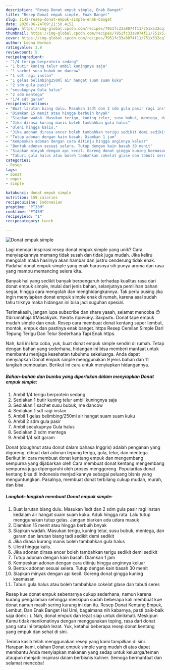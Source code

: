 ```yaml
---
description: "Resep Donat empuk simple, Enak Banget"
title: "Resep Donat empuk simple, Enak Banget"
slug: 1142-resep-donat-empuk-simple-enak-banget
date: 2020-06-24T09:21:50.415Z
image: https://img-global.cpcdn.com/recipes/7951fc33a8074f11/751x532cq70/donat-empuk-simple-foto-resep-utama.jpg
thumbnail: https://img-global.cpcdn.com/recipes/7951fc33a8074f11/751x532cq70/donat-empuk-simple-foto-resep-utama.jpg
cover: https://img-global.cpcdn.com/recipes/7951fc33a8074f11/751x532cq70/donat-empuk-simple-foto-resep-utama.jpg
author: Leona Norman
ratingvalue: 3.8
reviewcount: 5
recipeingredient:
- "1/4 terigu berprotein sedang"
- "1 butir kuning telur ambil kuningnya saja"
- "1 sachet susu bubuk me dancow"
- "1 sdt ragi instan"
- "1 gelas belimbing250ml air hangat suam suam kuku"
- "2 sdm gula pasir"
- "secukupnya Gula halus"
- "2 sdm mentega"
- "1/4 sdt garam"
recipeinstructions:
- "Buat larutan biang dulu. Masukan 1sdt dan 2 sdm gula pasir ragi instan kedalam air hangat suam suam kuku. Aduk hingga rata. Lalu tutup menggunakan tutup gelas. Jangan biarkan ada udara masuk"
- "Diamkan 15 menit atau hingga berbuih bnyak"
- "Siapkan wadah. Masukan terigu, kuning telur, susu bubuk, mentega, dan garam dan larutan biang tadi sedikit demi sedikit"
- "Jika dirasa kurang manis boleh tambahkan gula halus"
- "Uleni hingga kalis."
- "Jika adonan dirasa encer boleh tambahkan terigu sedikit demi sedikit"
- "Tutup adonan dengan kain basah. Diamkan 1 jam"
- "Kempeskan adonan dengan cara ditinju hingga anginnya keluar"
- "Bentuk adonan sesuai selera. Tutup dengan kain basah 30 menit"
- "Siapkan minyak dengan api kecil. Goreng donat gingga kuning keemasan"
- "Taburi gula halus atau boleh tambahkan cokelat glase dan tabuti seres"
categories:
- Resep
tags:
- donat
- empuk
- simple

katakunci: donat empuk simple 
nutrition: 159 calories
recipecuisine: Indonesian
preptime: "PT33M"
cooktime: "PT45M"
recipeyield: "1"
recipecategory: Lunch

---
```



![Donat empuk simple](https://img-global.cpcdn.com/recipes/7951fc33a8074f11/751x532cq70/donat-empuk-simple-foto-resep-utama.jpg)

Lagi mencari inspirasi resep donat empuk simple yang unik? Cara menyiapkannya memang tidak susah dan tidak juga mudah. Jika keliru mengolah maka hasilnya akan hambar dan justru cenderung tidak enak. Padahal donat empuk simple yang enak harusnya sih punya aroma dan rasa yang mampu memancing selera kita.

Banyak hal yang sedikit banyak berpengaruh terhadap kualitas rasa dari donat empuk simple, mulai dari jenis bahan, selanjutnya pemilihan bahan segar, hingga cara mengolah dan menghidangkannya. Tak perlu pusing jika ingin menyiapkan donat empuk simple enak di rumah, karena asal sudah tahu triknya maka hidangan ini bisa jadi suguhan spesial.

Terimakasih, jangan lupa subscribe dan share yaaah, selamat mencoba 😊 #dirumahaja #Masakyuk. Узнать причину. Закрыть. Donat tape empuk mudah simple dan enak. Resep cara membuat donat kentang super lembut, montok, empuk dan pastinya enak banget. https Resep Cemilan Simple Dari Tepung Terigu Dan Telur Sederhana Tapi Enak https.


Nah, kali ini kita coba, yuk, buat donat empuk simple sendiri di rumah. Tetap dengan bahan yang sederhana, hidangan ini bisa memberi manfaat untuk membantu menjaga kesehatan tubuhmu sekeluarga. Anda dapat menyiapkan Donat empuk simple menggunakan 9 jenis bahan dan 11 langkah pembuatan. Berikut ini cara untuk menyiapkan hidangannya.

<!--inarticleads1-->

##### Bahan-bahan dan bumbu yang diperlukan dalam menyiapkan Donat empuk simple:

1. Ambil 1/4 terigu berprotein sedang
1. Sediakan 1 butir kuning telur ambil kuningnya saja
1. Sediakan 1 sachet susu bubuk, me dancow
1. Sediakan 1 sdt ragi instan
1. Ambil 1 gelas belimbing/250ml air hangat suam suam kuku
1. Ambil 2 sdm gula pasir
1. Ambil secukupnya Gula halus
1. Sediakan 2 sdm mentega
1. Ambil 1/4 sdt garam


Donat (doughnut atau donut dalam bahasa Inggris) adalah penganan yang digoreng, dibuat dari adonan tepung terigu, gula, telur, dan mentega. Berikut ini cara membuat donat kentang empuk dan mengembang sempurna yang dijabarkan oleh Cara membuat donat kentang mengembang sempurna juga dipengaruhi oleh proses menggoreng. Popularitas donat kentang bisa di Indonesia menjadikannya sebagai peluang bisnis yang menguntungkan. Pasalnya, membuat donat terbilang cukup mudah, murah, dan bisa. 

<!--inarticleads2-->

##### Langkah-langkah membuat Donat empuk simple:

1. Buat larutan biang dulu. Masukan 1sdt dan 2 sdm gula pasir ragi instan kedalam air hangat suam suam kuku. Aduk hingga rata. Lalu tutup menggunakan tutup gelas. Jangan biarkan ada udara masuk
1. Diamkan 15 menit atau hingga berbuih bnyak
1. Siapkan wadah. Masukan terigu, kuning telur, susu bubuk, mentega, dan garam dan larutan biang tadi sedikit demi sedikit
1. Jika dirasa kurang manis boleh tambahkan gula halus
1. Uleni hingga kalis.
1. Jika adonan dirasa encer boleh tambahkan terigu sedikit demi sedikit
1. Tutup adonan dengan kain basah. Diamkan 1 jam
1. Kempeskan adonan dengan cara ditinju hingga anginnya keluar
1. Bentuk adonan sesuai selera. Tutup dengan kain basah 30 menit
1. Siapkan minyak dengan api kecil. Goreng donat gingga kuning keemasan
1. Taburi gula halus atau boleh tambahkan cokelat glase dan tabuti seres


Resep kue donat empuk sebenarnya cukup sederhana, namun karena kurang pengalaman sehingga meskipun sudah beberapa kali membuat kue donat namun masih sering kurang ini dan itu. Resep Donat Kentang Empuk, Lembut, Dan Enak Banget Hai Umi, bagaimana nih kabarnya, pasti baik-baik saja donk : ). Nah, donat empuk dan lezat siap untuk dinikmati. Meskipun Kamu tidak menikmatinya dengan menggunakan toping, rasa dari donat yang satu ini tetaplah lezat. Yuk, ketahui beberapa resep donat kentang yang empuk dan sehat di sini. 

Terima kasih telah menggunakan resep yang kami tampilkan di sini. Harapan kami, olahan Donat empuk simple yang mudah di atas dapat membantu Anda menyiapkan makanan yang sedap untuk keluarga/teman ataupun menjadi inspirasi dalam berbisnis kuliner. Semoga bermanfaat dan selamat mencoba!
